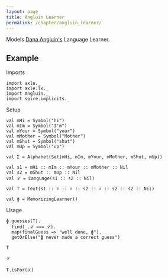 ```yaml
---
layout: page
title: Angluin Learner
permalink: /chapter/angluin_learner/
---
```


Models <a href="https://en.wikipedia.org/wiki/Dana_Angluin">Dana Angluin's</a> Language Learner.

Example
-------

Imports

```tut:book:silent
import axle._
import axle.lx._
import Angluin._
import spire.implicits._
```

Setup

```tut:book:silent
val mHi = Symbol("hi")
val mIm = Symbol("I'm")
val mYour = Symbol("your")
val mMother = Symbol("Mother")
val mShut = Symbol("shut")
val mUp = Symbol("up")

val Σ = Alphabet(Set(mHi, mIm, mYour, mMother, mShut, mUp))

val s1 = mHi :: mIm :: mYour :: mMother :: Nil
val s2 = mShut :: mUp :: Nil
val ℒ = Language(s1 :: s2 :: Nil)

val T = Text(s1 :: ♯ :: ♯ :: s2 :: ♯ :: s2 :: s2 :: Nil)

val ɸ = MemorizingLearner()
```

Usage

```tut:book
ɸ.guesses(T).
  find(_.ℒ === ℒ).
  map(finalGuess => "well done, ɸ").
  getOrElse("ɸ never made a correct guess")

T

ℒ

T.isFor(ℒ)
```
